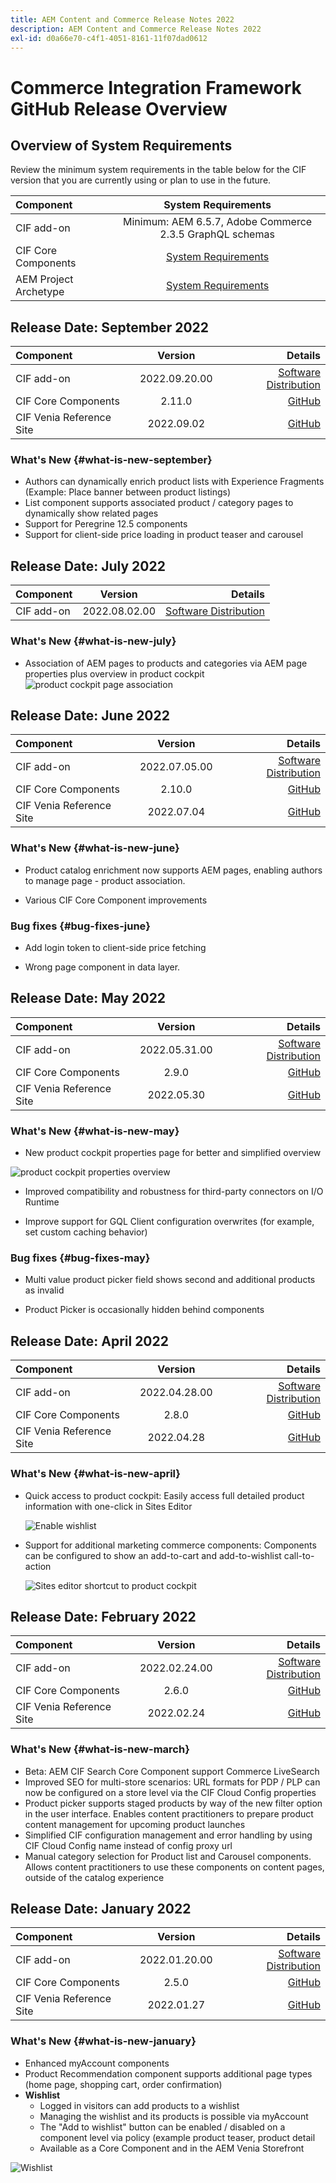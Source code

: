 ```yaml
---
title: AEM Content and Commerce Release Notes 2022
description: AEM Content and Commerce Release Notes 2022
exl-id: d0a66e70-c4f1-4051-8161-11f07dad0612
---
```

# Commerce Integration Framework GitHub Release Overview

## Overview of System Requirements

Review the minimum system requirements in the table below for the CIF version that you are currently using or plan to use in the future.

|Component| System Requirements|
|:-------|:-----:|
|CIF add-on |Minimum: AEM 6.5.7, Adobe Commerce 2.3.5 GraphQL schemas|
|CIF Core Components |[System Requirements](https://github.com/adobe/aem-core-cif-components/blob/master/VERSIONS.md)|
|AEM Project Archetype |[System Requirements](https://github.com/adobe/aem-project-archetype/blob/master/VERSIONS.md)|

## Release Date: September  2022

|Component| Version| Details|
|:-------|:-----:|---------------------:|
|CIF add-on | 2022.09.20.00|[Software Distribution](https://experience.adobe.com/#/downloads/content/software-distribution/en/aem.html?package=%2Fcontent%2Fsoftware-distribution%2Fen%2Fdetails.html%2Fcontent%2Fdam%2Faem%2Fpublic%2Faem-commerce-addon-65-2022.09.20.00.zip)|
|CIF Core Components |2.11.0|[GitHub](https://github.com/adobe/aem-core-cif-components/releases/tag/core-cif-components-reactor-2.11.0)|
|CIF Venia Reference Site| 2022.09.02|[GitHub](https://github.com/adobe/aem-cif-guides-venia/releases/tag/venia-2022.09.02)|

### What's New {#what-is-new-september}

* Authors can dynamically enrich product lists with Experience Fragments (Example: Place banner between product listings)
* List component supports associated product / category pages to dynamically show related pages
* Support for Peregrine 12.5 components
* Support for client-side price loading in product teaser and carousel

## Release Date: July  2022

|Component| Version| Details|
|:-------|:-----:|---------------------:|
|CIF add-on | 2022.08.02.00|[Software Distribution](https://experience.adobe.com/#/downloads/content/software-distribution/en/aem.html?package=%2Fcontent%2Fsoftware-distribution%2Fen%2Fdetails.html%2Fcontent%2Fdam%2Faem%2Fpublic%2Faem-commerce-addon-65-2022.08.02.00.zip)|

### What's New {#what-is-new-july}

* Association of AEM pages to products and categories via AEM page properties plus overview in product cockpit
 ![product cockpit page association](/help/assets/CIF/product_cockpit_page_association.png)

## Release Date: June  2022

|Component| Version| Details|
|:-------|:-----:|---------------------:|
|CIF add-on | 2022.07.05.00|[Software Distribution](https://experience.adobe.com/#/downloads/content/software-distribution/en/aem.html?package=%2Fcontent%2Fsoftware-distribution%2Fen%2Fdetails.html%2Fcontent%2Fdam%2Faem%2Fpublic%2Faem-commerce-addon-65-2022.07.05.00.zip)|
|CIF Core Components |2.10.0|[GitHub](https://github.com/adobe/aem-core-cif-components/releases/tag/core-cif-components-reactor-2.10.0)|
|CIF Venia Reference Site| 2022.07.04|[GitHub](https://github.com/adobe/aem-cif-guides-venia/releases/tag/venia-2022.07.04)|

### What's New {#what-is-new-june}

* Product catalog enrichment now supports AEM pages, enabling authors to manage page - product association.

* Various CIF Core Component improvements

### Bug fixes {#bug-fixes-june}

* Add login token to client-side price fetching

* Wrong page component in data layer.

## Release Date: May  2022

|Component| Version| Details|
|:-------|:-----:|---------------------:|
|CIF add-on | 2022.05.31.00|[Software Distribution](https://experience.adobe.com/#/downloads/content/software-distribution/en/aem.html?package=%2Fcontent%2Fsoftware-distribution%2Fen%2Fdetails.html%2Fcontent%2Fdam%2Faem%2Fpublic%2Faem-commerce-addon-65-2022.05.31.00.zip)|
|CIF Core Components |2.9.0|[GitHub](https://github.com/adobe/aem-core-cif-components/releases/tag/core-cif-components-reactor-2.9.0)|
|CIF Venia Reference Site| 2022.05.30|[GitHub](https://github.com/adobe/aem-cif-guides-venia/releases/tag/venia-2022.05.30)|

### What's New {#what-is-new-may}

* New product cockpit properties page for better and simplified overview

 ![product cockpit properties overview](/help/assets/CIF/product_cockpit_properties_overview.png)

* Improved compatibility and robustness for third-party connectors on I/O Runtime

* Improve support for GQL Client configuration overwrites (for example, set custom caching behavior)

### Bug fixes {#bug-fixes-may}

* Multi value product picker field shows second and additional products as invalid

* Product Picker is occasionally hidden behind components

## Release Date: April  2022

|Component| Version| Details|
|:-------|:-----:|---------------------:|
|CIF add-on | 2022.04.28.00|[Software Distribution](https://experience.adobe.com/#/downloads/content/software-distribution/en/aem.html?package=%2Fcontent%2Fsoftware-distribution%2Fen%2Fdetails.html%2Fcontent%2Fdam%2Faem%2Fpublic%2Faem-commerce-addon-65-2022.04.28.00.zip)|
|CIF Core Components |2.8.0|[GitHub](https://github.com/adobe/aem-core-cif-components/releases/tag/core-cif-components-reactor-2.8.0)|
|CIF Venia Reference Site| 2022.04.28|[GitHub](https://github.com/adobe/aem-cif-guides-venia/releases/tag/venia-2022.04.28)|

### What's New {#what-is-new-april}

* Quick access to product cockpit: Easily access full detailed product information with one-click in Sites Editor

    ![Enable wishlist](/help/assets/CIF/enable-wishlist.png)

* Support for additional marketing commerce components:  Components can be configured to show an add-to-cart and add-to-wishlist call-to-action

    ![Sites editor shortcut to product cockpit](/help/assets/CIF/sites-editor-shortcut-to-cockpit.png)

## Release Date: February  2022

|Component| Version| Details|
|:-------|:-----:|---------------------:|
|CIF add-on | 2022.02.24.00|[Software Distribution](https://experience.adobe.com/#/downloads/content/software-distribution/en/aem.html?package=%2Fcontent%2Fsoftware-distribution%2Fen%2Fdetails.html%2Fcontent%2Fdam%2Faem%2Fpublic%2Faem-commerce-addon-65-2022.02.24.00.zip)|
|CIF Core Components |2.6.0|[GitHub](https://github.com/adobe/aem-core-cif-components/releases/tag/core-cif-components-reactor-2.6.0)|
|CIF Venia Reference Site| 2022.02.24|[GitHub](https://github.com/adobe/aem-cif-guides-venia/releases/tag/venia-2022.02.24)|

### What's New {#what-is-new-march}

* Beta: AEM CIF Search Core Component support Commerce LiveSearch
* Improved SEO for multi-store scenarios: URL formats for PDP / PLP can now be configured on a store level via the CIF Cloud Config properties
* Product picker supports staged products by way of the new filter option in the user interface. Enables content practitioners to prepare product content management for upcoming product launches
* Simplified CIF configuration management and error handling by using CIF Cloud Config name instead of config proxy url
* Manual category selection for Product list and Carousel components. Allows content practitioners to use these components on content pages, outside of the catalog experience

## Release Date: January  2022

|Component| Version| Details|
|:-------|:-----:|---------------------:|
|CIF add-on | 2022.01.20.00|[Software Distribution](https://experience.adobe.com/#/downloads/content/software-distribution/en/aem.html?package=%2Fcontent%2Fsoftware-distribution%2Fen%2Fdetails.html%2Fcontent%2Fdam%2Faem%2Fpublic%2Faem-commerce-addon-65-2022.01.20.00.zip)|
|CIF Core Components |2.5.0|[GitHub](https://github.com/adobe/aem-core-cif-components/releases/tag/core-cif-components-reactor-2.5.0)|
|CIF Venia Reference Site| 2022.01.27|[GitHub](https://github.com/adobe/aem-cif-guides-venia/releases/tag/venia-2022.01.27)|

### What's New {#what-is-new-january}

* Enhanced myAccount components
* Product Recommendation component supports additional page types (home page, shopping cart, order confirmation)
* **Wishlist**
  * Logged in visitors can add products to a wishlist
  * Managing the wishlist and its products is possible via myAccount
  * The "Add to wishlist" button can be enabled / disabled on a component level via policy (example product teaser, product detail
  * Available as a Core Component and in the AEM Venia Storefront

![Wishlist](/help/assets/CIF/wishlist.png)
